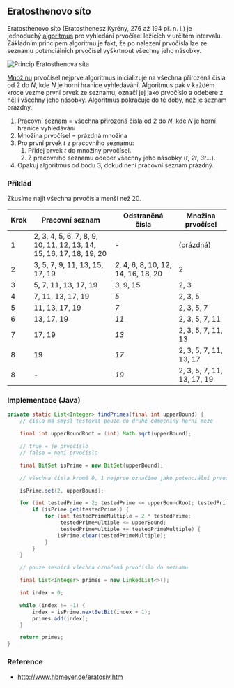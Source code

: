 ## Eratosthenovo síto

Eratosthenovo síto (Eratosthenesz Kyrény, 276 až 194 př. n. l.) je jednoduchý [algoritmus](wiki/algoritmus) pro vyhledání prvočísel ležících v určitém intervalu.
Základním principem algoritmu je fakt, že po nalezení prvočísla lze ze seznamu potenciálních prvočísel vyškrtnout všechny jeho násobky.

![Princip Eratosthenova síta](https://upload.wikimedia.org/wikipedia/commons/b/b9/Sieve_of_Eratosthenes_animation.gif)

[Množinu](wiki/mnozina) prvočísel nejprve algoritmus inicializuje na všechna přirozená čísla od 2 do *N*, kde *N* je horní hranice vyhledávání.
Algoritmus pak v každém kroce vezme první prvek ze seznamu, označí jej jako prvočíslo a odebere z něj i všechny jeho násobky.
Algoritmus pokračuje do té doby, než je seznam prázdný.

1. Pracovní seznam = všechna přirozená čísla od 2 do *N*, kde *N* je horní hranice vyhledávání
2. Množina prvočísel = prázdná množina
3. Pro první prvek *t* z pracovního seznamu:
    1. Přidej prvek *t* do množiny prvočísel.
    1. Z pracovního seznamu odeber všechny jeho násobky (*t*, *2t*, *3t*...).
4. Opakuj algoritmus od bodu 3, dokud není pracovní seznam prázdný.

### Příklad

Zkusíme najít všechna prvočísla menší než 20.

| Krok | Pracovní seznam | Odstraněná čísla | Množina prvočísel
|---|---|---|---
| 1 | 2, 3, 4, 5, 6, 7, 8, 9, 10, 11, 12, 13, 14, 15, 16, 17, 18, 19, 20 | - | (prázdná)
| 2 | 3, 5, 7, 9, 11, 13, 15, 17, 19 | *2*, 4, 6, 8, 10, 12, 14, 16, 18, 20 | 2
| 3 | 5, 7, 11, 13, 17, 19 | *3*, 9, 15 | 2, 3
| 4 | 7, 11, 13, 17, 19 | *5* | 2, 3, 5
| 5 | 11, 13, 17, 19 | *7* | 2, 3, 5, 7
| 6 | 13, 17, 19 | *11* | 2, 3, 5, 7, 11
| 7 | 17, 19 | *13* | 2, 3, 5, 7, 11, 13
| 8 | 19 | *17* | 2, 3, 5, 7, 11, 13, 17
| 8 | - | *19* | 2, 3, 5, 7, 11, 13, 17, 19

### Implementace (Java)

```java
private static List<Integer> findPrimes(final int upperBound) {
    // čísla má smysl testovat pouze do druhé odmocniny horní meze

    final int upperBoundRoot = (int) Math.sqrt(upperBound);

    // true = je prvočíslo
    // false = není prvočíslo

    final BitSet isPrime = new BitSet(upperBound);

    // všechna čísla kromě 0, 1 nejprve označíme jako potenciální prvočísla

    isPrime.set(2, upperBound);

    for (int testedPrime = 2; testedPrime <= upperBoundRoot; testedPrime++) {
        if (isPrime.get(testedPrime)) {
            for (int testedPrimeMultiple = 2 * testedPrime;
                 testedPrimeMultiple <= upperBound;
                 testedPrimeMultiple += testedPrimeMultiple) {
                isPrime.clear(testedPrimeMultiple);
            }
        }
    }

    // pouze sesbírá všechna označená prvočísla do seznamu

    final List<Integer> primes = new LinkedList<>();

    int index = 0;

    while (index != -1) {
        index = isPrime.nextSetBit(index + 1);
        primes.add(index);
    }

    return primes;
}
```

### Reference

- http://www.hbmeyer.de/eratosiv.htm
